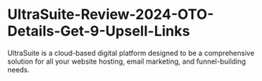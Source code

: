 # UltraSuite-Review-2024-OTO-Details-Get-9-Upsell-Links
UltraSuite is a cloud-based digital platform designed to be a comprehensive solution for all your website hosting, email marketing, and funnel-building needs.
